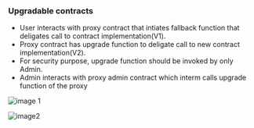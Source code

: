 ### Upgradable contracts

- User interacts with proxy contract that intiates fallback function that deligates call to contract implementation(V1).
- Proxy contract has upgrade function to deligate call to new contract implementation(V2).
- For security purpose, upgrade function should be invoked by only Admin.
- Admin interacts with proxy admin contract which interm calls upgrade function of the proxy

![image 1](https://i0.wp.com/blog.openzeppelin.com/wp-content/uploads/2020/09/graph-04.png?resize=840%2C420&ssl=1)

![image2](https://res.cloudinary.com/practicaldev/image/fetch/s--nGhnsYS9--/c_limit%2Cf_auto%2Cfl_progressive%2Cq_auto%2Cw_880/https://dev-to-uploads.s3.amazonaws.com/uploads/articles/84bmjpjdb8d7rbc4szqc.png)
